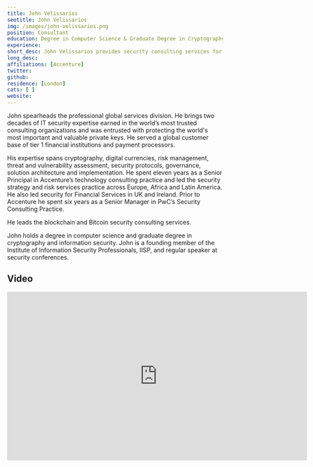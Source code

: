 ```yaml
---
title: John Velissarios
seotitle: John Velissarios
img: /images/john-velissarios.png
position: Consultant
education: Degree in Computer Science & Graduate Degree in Cryptography and Information Security
experience:
short_desc: John Velissarios provides security consulting services for blockchain and Bitcoin technologies.
long_desc:
affiliations: [Accenture]
twitter:
github:
residence: [London]
cats: [ ]
website:
---
```

John spearheads the professional global services division. He brings two decades of IT security expertise earned in the world’s most trusted consulting organizations and was entrusted with protecting the world's most important and valuable private keys. He served a global customer base of tier 1 financial institutions and payment processors.

His expertise spans cryptography, digital currencies, risk management, threat and vulnerability assessment, security protocols, governance, solution architecture and implementation. He spent eleven years as a Senior Principal in Accenture’s technology consulting practice and led the security strategy and risk services practice across Europe, Africa and Latin America. He also led security for Financial Services in UK and Ireland. Prior to Accenture he spent six years as a Senior Manager in PwC’s Security Consulting Practice.

He leads the blockchain and Bitcoin security consulting services.

John holds a degree in computer science and graduate degree in cryptography and information security. John is a founding member of the Institute of Information Security Professionals, IISP, and regular speaker at security conferences.

## Video

<center><iframe width="700" height="394" src="https://www.youtube.com/embed/Y1WRH0Pomlg" frameborder="0" allowfullscreen></iframe></center>
